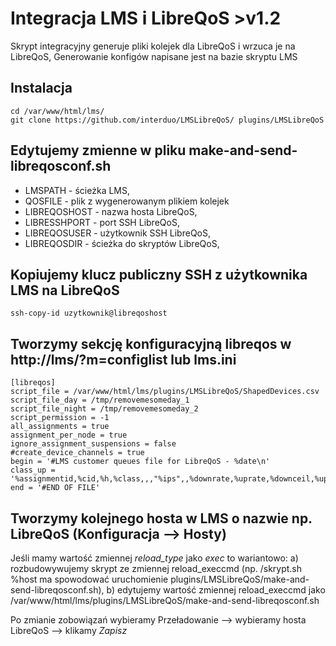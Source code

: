 # Integracja LMS i LibreQoS >v1.2
Skrypt integracyjny generuje pliki kolejek dla LibreQoS i wrzuca je na LibreQoS, 
Generowanie konfigów napisane jest na bazie skryptu LMS

## Instalacja
```
cd /var/www/html/lms/
git clone https://github.com/interduo/LMSLibreQoS/ plugins/LMSLibreQoS
```

## Edytujemy zmienne w pliku make-and-send-libreqosconf.sh
- LMSPATH - ścieżka LMS,
- QOSFILE - plik z wygenerowanym plikiem kolejek
- LIBREQOSHOST - nazwa hosta LibreQoS,
- LIBRESSHPORT - port SSH LibreQoS,
- LIBREQOSUSER - użytkownik SSH LibreQoS,
- LIBREQOSDIR - ścieżka do skryptów LibreQoS,

## Kopiujemy klucz publiczny SSH z użytkownika LMS na LibreQoS
```
ssh-copy-id uzytkownik@libreqoshost
```

## Tworzymy sekcję konfiguracyjną libreqos w http://lms/?m=configlist lub lms.ini
```
[libreqos]
script_file = /var/www/html/lms/plugins/LMSLibreQoS/ShapedDevices.csv
script_file_day = /tmp/removemesomeday_1
script_file_night = /tmp/removemesomeday_2
script_permission = -1
all_assignments = true
assignment_per_node = true
ignore_assignment_suspensions = false
#create_device_channels = true
begin = '#LMS customer queues file for LibreQoS - %date\n'
class_up = '%assignmentid,%cid,%h,%class,,,"%ips",,%downrate,%uprate,%downceil,%upceil,"KOMENTARZ"\n'
end = '#END OF FILE'
```

## Tworzymy kolejnego hosta w LMS o nazwie np. LibreQoS (Konfiguracja --> Hosty)

Jeśli mamy wartość zmiennej *reload_type* jako *exec* to wariantowo:
a) rozbudowywujemy skrypt ze zmiennej reload_execcmd (np. /skrypt.sh %host ma spowodować uruchomienie plugins/LMSLibreQoS/make-and-send-libreqosconf.sh),
b) edytujemy wartość zmiennej reload_execcmd jako /var/www/html/lms/plugins/LMSLibreQoS/make-and-send-libreqosconf.sh

Po zmianie zobowiązań wybieramy Przeładowanie --> wybieramy hosta LibreQoS --> klikamy *Zapisz*
